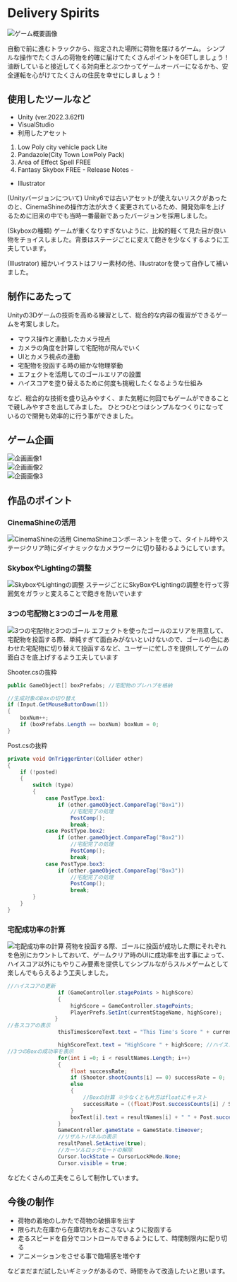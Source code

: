 # Delivery Spirits
![ゲーム概要画像](readmeImg/deli_readme_01.png)

自動で前に進むトラックから、指定された場所に荷物を届けるゲーム。
シンプルな操作でたくさんの荷物を的確に届けてたくさんポイントをGETしましょう！
油断していると接近してくる対向車とぶつかってゲームオーバーになるかも、安全運転を心がけてたくさんの住民を幸せにしましょう！

## 使用したツールなど
* Unity (ver.2022.3.62f1)
* VisualStudio
* 利用したアセット
1. Low Poly city vehicle pack Lite
2. Pandazole(City Town LowPoly Pack)
3. Area of Effect Spell FREE
4. Fantasy Skybox FREE - Release Notes -
* Illustrator

(Unityバージョンについて)
Unity6では古いアセットが使えないリスクがあったのと、CinemaShineの操作方法が大きく変更されているため、開発効率を上げるために旧来の中でも当時一番最新であったバージョンを採用しました。

(Skyboxの種類)
ゲームが重くなりすぎないように、比較的軽くて見た目が良い物をチョイスしました。背景はステージごとに変えて飽きを少なくするように工夫しています。

(Illustrator)
細かいイラストはフリー素材の他、Illustratorを使って自作して補いました。

## 制作にあたって
Unityの3Dゲームの技術を高める練習として、総合的な内容の復習ができるゲームを考案しました。  
* マウス操作と連動したカメラ視点
* カメラの角度を計算して宅配物が飛んでいく
* UIとカメラ視点の連動
* 宅配物を投函する時の細かな物理挙動
* エフェクトを活用してのゴールエリアの設置
* ハイスコアを塗り替えるために何度も挑戦したくなるような仕組み

など、総合的な技術を盛り込みやすく、また気軽に何回でもゲームができることで親しみやすさを出してみました。
ひとつひとつはシンプルなつくりになっているので開発も効率的に行う事ができました。

## ゲーム企画
![企画画像1](readmeImg/Deli_read_mi_02.png)  
![企画画像2](readmeImg/Deli_read_mi_03.png)  
![企画画像3](readmeImg/Deli_read_mi_04.png)

## 作品のポイント
### CinemaShineの活用
![CinemaShineの活用](readmeImg/Deli_read_mi_05.png)
CinemaShineコンポーネントを使って、タイトル時やステージクリア時にダイナミックなカメラワークに切り替わるようにしています。

### SkyboxやLightingの調整
![SkyboxやLightingの調整](readmeImg/Deli_read_mi_06.png)
ステージごとにSkyBoxやLightingの調整を行って雰囲気をガラッと変えることで飽きを防いでいます

### 3つの宅配物と3つのゴールを用意
![3つの宅配物と3つのゴール](readmeImg/Deli_read_mi_08.png)
エフェクトを使ったゴールのエリアを用意して、宅配物を投函する際、単純すぎて面白みがないといけないので、ゴールの色にあわせた宅配物に切り替えて投函するなど、ユーザーに忙しさを提供してゲームの面白さを底上げするよう工夫しています

Shooter.csの抜粋
```C#
public GameObject[] boxPrefabs; //宅配物のプレハブを格納

//生成対象のBoxの切り替え
if (Input.GetMouseButtonDown(1))
{
    boxNum++;
    if (boxPrefabs.Length == boxNum) boxNum = 0;
}
```

Post.csの抜粋
```C#
private void OnTriggerEnter(Collider other)
{
    if (!posted)
    {
        switch (type)
        {
            case PostType.box1:
                if (other.gameObject.CompareTag("Box1"))
                    //宅配完了の処理
                    PostComp();
                    break;
            case PostType.box2:
                if (other.gameObject.CompareTag("Box2"))
                    //宅配完了の処理
                    PostComp();
                    break;
            case PostType.box3:
                if (other.gameObject.CompareTag("Box3"))
                    //宅配完了の処理
                    PostComp();
                    break;
        }                        
    }
}
```

### 宅配成功率の計算
![宅配成功率の計算](readmeImg/Deli_read_mi_07.png)
荷物を投函する際、ゴールに投函が成功した際にそれぞれを色別にカウントしておいて、ゲームクリア時のUIに成功率を出す事によって、ハイスコア以外にもやりこみ要素を提供してシンプルながらスルメゲームとして楽しんでもらえるよう工夫しました。

```C#
//ハイスコアの更新
                if (GameController.stagePoints > highScore)
                {
                    highScore = GameController.stagePoints;
                    PlayerPrefs.SetInt(currentStageName, highScore);                    
               }
//各スコアの表示
                thisTimesScoreText.text = "This Time's Score " + currentPoint.ToString(); //ハイスコアの表示

                highScoreText.text = "HighScore " + highScore; //ハイスコアの表示
//3つのBoxの成功率を表示
                for(int i =0; i < resultNames.Length; i++)
                {
                    float successRate;
                    if (Shooter.shootCounts[i] == 0) successRate = 0;
                    else
                    {
                        //Boxの計算 ※少なくとも片方はfloatにキャスト
                        successRate = ((float)Post.successCounts[i] / Shooter.shootCounts[i]) * 100f;
                    }
                    boxText[i].text = resultNames[i] + " " + Post.successCounts[i] + "/" + Shooter.shootCounts[i] + "  success rate " + successRate.ToString("F1") + "%";
                }
                GameController.gameState = GameState.timeover;
                //リザルトパネルの表示
                resultPanel.SetActive(true);
                //カーソルロックモードの解除
                Cursor.lockState = CursorLockMode.None;
                Cursor.visible = true;
```

などたくさんの工夫をこらして制作しています。

## 今後の制作
* 荷物の着地のしかたで荷物の破損率を出す
* 限られた在庫から在庫切れをおこさないように投函する
* 走るスピードを自分でコントロールできるようにして、時間制限内に配り切る
* アニメーションをさせる事で臨場感を増やす

などまだまだ試したいギミックがあるので、時間をみて改造したいと思います。
